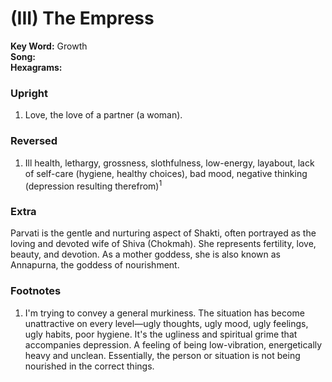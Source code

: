 # (III) The Empress

**Key Word:** Growth  
**Song:**   
**Hexagrams:** 



### Upright

1) Love, the love of a partner (a woman).



### Reversed

1) Ill health, lethargy, grossness, slothfulness, low-energy, layabout, lack of self-care (hygiene, healthy choices), bad mood, negative thinking (depression resulting therefrom)<sup>1</sup>



### Extra

Parvati is the gentle and nurturing aspect of Shakti, often portrayed as the loving and devoted wife of Shiva (Chokmah). She represents fertility, love, beauty, and devotion. As a mother goddess, she is also known as Annapurna, the goddess of nourishment.



### Footnotes

1. I'm trying to convey a general murkiness. The situation has become unattractive on every level—ugly thoughts, ugly mood, ugly feelings, ugly habits, poor hygiene. It's the ugliness and spiritual grime that accompanies depression. A feeling of being low-vibration, energetically heavy and unclean. Essentially, the person or situation is not being nourished in the correct things.


